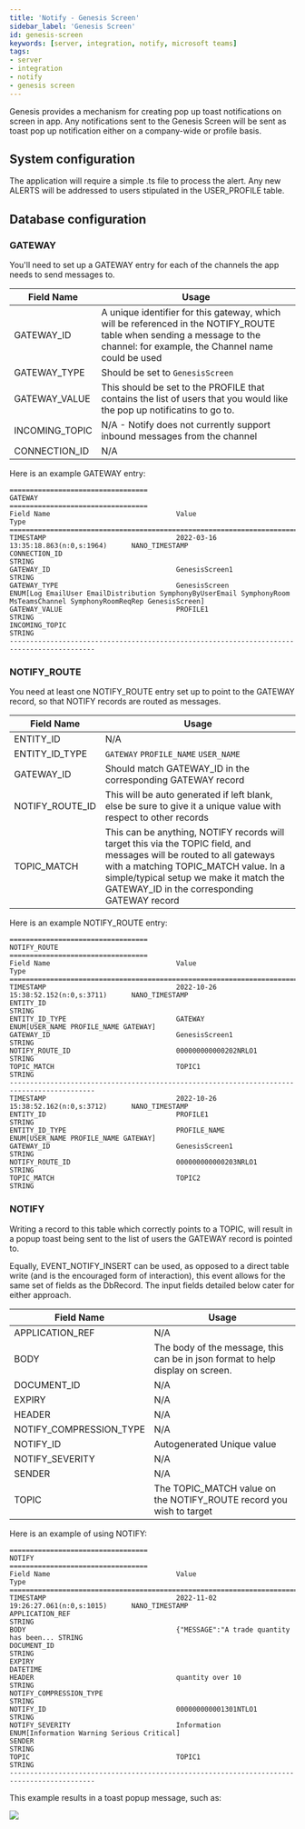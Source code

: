 ```yaml
---
title: 'Notify - Genesis Screen'
sidebar_label: 'Genesis Screen'
id: genesis-screen
keywords: [server, integration, notify, microsoft teams]
tags:
- server
- integration
- notify
- genesis screen
---
```


Genesis provides a mechanism for creating pop up toast notifications on screen in app. Any notifications sent to the Genesis Screen will be sent as toast pop up notification either on a company-wide or profile basis.

## System configuration

The application will require a simple .ts file to process the alert. Any new ALERTS will be addressed to users stipulated in the USER_PROFILE table.

## Database configuration

### GATEWAY

You'll need to set up a GATEWAY entry for each of the channels the app needs to send messages to.

| Field Name | Usage                                                                                                                                                                       |
| --- |-----------------------------------------------------------------------------------------------------------------------------------------------------------------------------|
| GATEWAY_ID | A unique identifier for this gateway, which will be referenced in the NOTIFY_ROUTE table when sending a message to the channel: for example, the Channel name could be used |
| GATEWAY_TYPE | Should be set to `GenesisScreen`                                                                                                                                            |
| GATEWAY_VALUE | This should be set to the PROFILE that contains the list of users that you would like the pop up notificatins to go to.                                                     |
| INCOMING_TOPIC | N/A - Notify does not currently support inbound messages from the channel                                                                                                   |
| CONNECTION_ID | N/A                                                                                                                                                                         |

Here is an example GATEWAY entry:

```
==================================
GATEWAY
==================================
Field Name                               Value                                    Type
===========================================================================================
TIMESTAMP                                2022-03-16 13:35:18.863(n:0,s:1964)      NANO_TIMESTAMP
CONNECTION_ID                                                                     STRING
GATEWAY_ID                               GenesisScreen1                           STRING
GATEWAY_TYPE                             GenesisScreen                            ENUM[Log EmailUser EmailDistribution SymphonyByUserEmail SymphonyRoom MsTeamsChannel SymphonyRoomReqRep GenesisScreen]
GATEWAY_VALUE                            PROFILE1                                 STRING
INCOMING_TOPIC                                                                    STRING
-------------------------------------------------------------------------------------------
```

### NOTIFY_ROUTE

You need at least one NOTIFY_ROUTE entry set up to point to the GATEWAY record, so that NOTIFY records are routed as messages.

| Field Name | Usage                                                                                                                                                                                                                                                   |
| --- |---------------------------------------------------------------------------------------------------------------------------------------------------------------------------------------------------------------------------------------------------------|
| ENTITY_ID | N/A                                                                                                                                                                                                                                                     |
| ENTITY_ID_TYPE | `GATEWAY` `PROFILE_NAME` `USER_NAME`                                                                                                                                                                                                                                    |
| GATEWAY_ID | Should match GATEWAY_ID in the corresponding GATEWAY record                                                                                                                                                                                             |
| NOTIFY_ROUTE_ID | This will be auto generated if left blank, else be sure to give it a unique value with respect to other records                                                                                                                                         |
| TOPIC_MATCH | This can be anything, NOTIFY records will target this via the TOPIC field, and messages will be routed to all gateways with a matching TOPIC_MATCH value. In a simple/typical setup we make it match the GATEWAY_ID in the corresponding GATEWAY record |

Here is an example NOTIFY_ROUTE entry:

```
==================================
NOTIFY_ROUTE
==================================
Field Name                               Value                                    Type
===========================================================================================
TIMESTAMP                                2022-10-26 15:38:52.152(n:0,s:3711)      NANO_TIMESTAMP
ENTITY_ID                                                                         STRING
ENTITY_ID_TYPE                           GATEWAY                                  ENUM[USER_NAME PROFILE_NAME GATEWAY]
GATEWAY_ID                               GenesisScreen1                           STRING
NOTIFY_ROUTE_ID                          000000000000202NRLO1                     STRING
TOPIC_MATCH                              TOPIC1                                   STRING
-------------------------------------------------------------------------------------------
TIMESTAMP                                2022-10-26 15:38:52.162(n:0,s:3712)      NANO_TIMESTAMP
ENTITY_ID                                PROFILE1                                 STRING
ENTITY_ID_TYPE                           PROFILE_NAME                             ENUM[USER_NAME PROFILE_NAME GATEWAY]
GATEWAY_ID                               GenesisScreen1                           STRING
NOTIFY_ROUTE_ID                          000000000000203NRLO1                     STRING
TOPIC_MATCH                              TOPIC2                                   STRING
```

### NOTIFY

Writing a record to this table which correctly points to a TOPIC, will result in a popup toast being sent to the list of users the GATEWAY record is pointed to.

Equally, EVENT_NOTIFY_INSERT can be used, as opposed to a direct table write (and is the encouraged form of interaction), this event allows for the same set of fields as the DbRecord. The input fields detailed below cater for either approach.

| Field Name | Usage                                                                          |
| --- |--------------------------------------------------------------------------------|
| APPLICATION_REF | N/A                                                                            |
| BODY | The body of the message, this can be in json format to help display on screen. |
| DOCUMENT_ID | N/A                                                                            |
| EXPIRY | N/A                                                                            |
| HEADER | N/A                                                                            |
| NOTIFY_COMPRESSION_TYPE | N/A                                                                            |
| NOTIFY_ID | Autogenerated Unique value                                                     |
| NOTIFY_SEVERITY | N/A                                                                            |
| SENDER | N/A                                                                            |
| TOPIC | The TOPIC_MATCH value on the NOTIFY_ROUTE record you wish to target            |

Here is an example of using NOTIFY:

```
==================================
NOTIFY
==================================
Field Name                               Value                                    Type
===========================================================================================
TIMESTAMP                                2022-11-02 19:26:27.061(n:0,s:1015)      NANO_TIMESTAMP
APPLICATION_REF                                                                   STRING
BODY                                     {"MESSAGE":"A trade quantity has been... STRING
DOCUMENT_ID                                                                       STRING
EXPIRY                                                                            DATETIME
HEADER                                   quantity over 10                         STRING
NOTIFY_COMPRESSION_TYPE                                                           STRING
NOTIFY_ID                                000000000001301NTLO1                     STRING
NOTIFY_SEVERITY                          Information                              ENUM[Information Warning Serious Critical]
SENDER                                                                            STRING
TOPIC                                    TOPIC1                                   STRING
-------------------------------------------------------------------------------------------
```

This example results in a toast popup message, such as:

![](/img/notify-genesis-screen-example.png)
